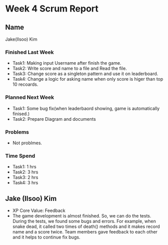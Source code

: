 # Week 4 Scrum Report

## Name
Jake(Ilsoo) Kim
 
### Finished Last Week 
- Task1: Making input Username after finish the game.
- Task2: Write score and name to a file and Read the file.
- Task3: Change score as a singleton pattern and use it on leaderboard.
- Task4: Change a logic for asking name when only score is higer than top 10 recoards.
### Planned Next Week 
- Task1: Some bug fix(when leaderbaord showing, game is automatically finised.) 
- Task2: Prepare Diagram and documents

### Problems
- Not problmes.

### Time Spend
- Task1: 1 hrs
- Task2: 3 hrs
- Task3: 2 hrs
- Task4: 3 hrs

## Jake (Ilsoo) Kim
- XP Core Value: Feedback
- The game development is almost finished. So, we can do the tests. During the tests, we found some bugs and errors.
  For example, when snake dead, it called two times of death() methods and it makes record name and a score twice. 
  Team members gave feedback to each other and it helps to continue fix bugs.
